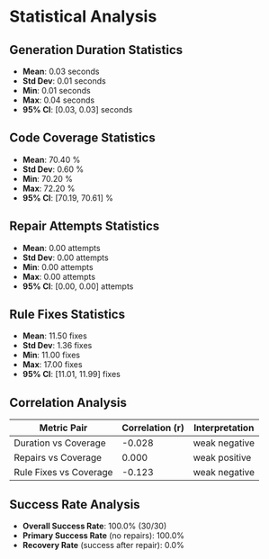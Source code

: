 # Statistical Analysis

## Generation Duration Statistics

- **Mean**: 0.03 seconds
- **Std Dev**: 0.01 seconds
- **Min**: 0.01 seconds
- **Max**: 0.04 seconds
- **95% CI**: [0.03, 0.03] seconds

## Code Coverage Statistics

- **Mean**: 70.40 %
- **Std Dev**: 0.60 %
- **Min**: 70.20 %
- **Max**: 72.20 %
- **95% CI**: [70.19, 70.61] %

## Repair Attempts Statistics

- **Mean**: 0.00 attempts
- **Std Dev**: 0.00 attempts
- **Min**: 0.00 attempts
- **Max**: 0.00 attempts
- **95% CI**: [0.00, 0.00] attempts

## Rule Fixes Statistics

- **Mean**: 11.50 fixes
- **Std Dev**: 1.36 fixes
- **Min**: 11.00 fixes
- **Max**: 17.00 fixes
- **95% CI**: [11.01, 11.99] fixes

## Correlation Analysis

| Metric Pair | Correlation (r) | Interpretation |
|-------------|-----------------|----------------|
| Duration vs Coverage | -0.028 | weak negative |
| Repairs vs Coverage | 0.000 | weak positive |
| Rule Fixes vs Coverage | -0.123 | weak negative |

## Success Rate Analysis

- **Overall Success Rate**: 100.0% (30/30)
- **Primary Success Rate** (no repairs): 100.0%
- **Recovery Rate** (success after repair): 0.0%
